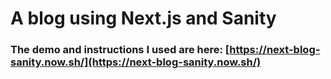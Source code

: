 # A blog using Next.js and Sanity

### The demo and instructions I used are here: [https://next-blog-sanity.now.sh/](https://next-blog-sanity.now.sh/)
